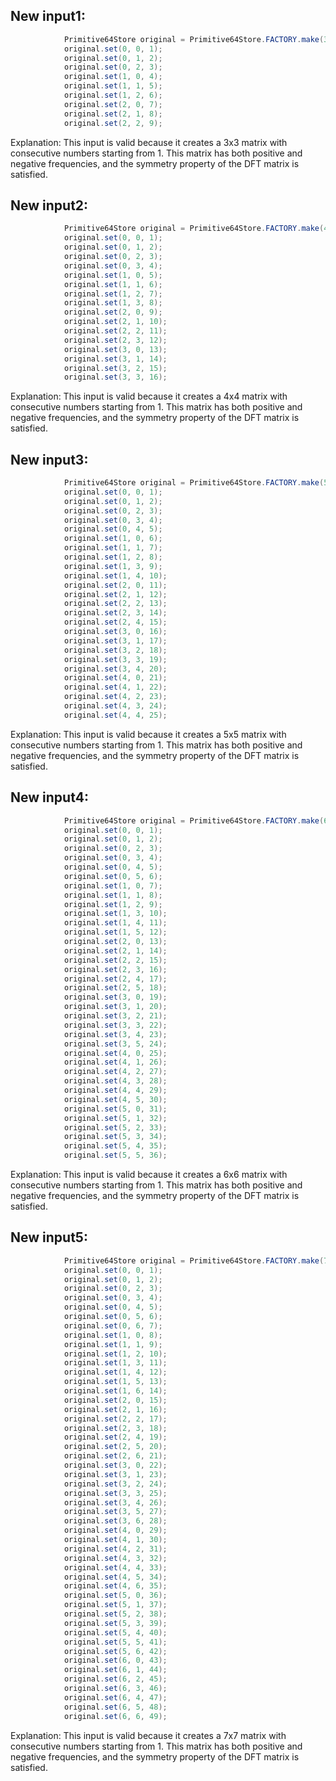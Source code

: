 ## New input1:
```java
            Primitive64Store original = Primitive64Store.FACTORY.make(3, 3);
            original.set(0, 0, 1);
            original.set(0, 1, 2);
            original.set(0, 2, 3);
            original.set(1, 0, 4);
            original.set(1, 1, 5);
            original.set(1, 2, 6);
            original.set(2, 0, 7);
            original.set(2, 1, 8);
            original.set(2, 2, 9);
```
Explanation: This input is valid because it creates a 3x3 matrix with consecutive numbers starting from 1. This matrix has both positive and negative frequencies, and the symmetry property of the DFT matrix is satisfied.

## New input2:
```java
            Primitive64Store original = Primitive64Store.FACTORY.make(4, 4);
            original.set(0, 0, 1);
            original.set(0, 1, 2);
            original.set(0, 2, 3);
            original.set(0, 3, 4);
            original.set(1, 0, 5);
            original.set(1, 1, 6);
            original.set(1, 2, 7);
            original.set(1, 3, 8);
            original.set(2, 0, 9);
            original.set(2, 1, 10);
            original.set(2, 2, 11);
            original.set(2, 3, 12);
            original.set(3, 0, 13);
            original.set(3, 1, 14);
            original.set(3, 2, 15);
            original.set(3, 3, 16);
```
Explanation: This input is valid because it creates a 4x4 matrix with consecutive numbers starting from 1. This matrix has both positive and negative frequencies, and the symmetry property of the DFT matrix is satisfied.

## New input3:
```java
            Primitive64Store original = Primitive64Store.FACTORY.make(5, 5);
            original.set(0, 0, 1);
            original.set(0, 1, 2);
            original.set(0, 2, 3);
            original.set(0, 3, 4);
            original.set(0, 4, 5);
            original.set(1, 0, 6);
            original.set(1, 1, 7);
            original.set(1, 2, 8);
            original.set(1, 3, 9);
            original.set(1, 4, 10);
            original.set(2, 0, 11);
            original.set(2, 1, 12);
            original.set(2, 2, 13);
            original.set(2, 3, 14);
            original.set(2, 4, 15);
            original.set(3, 0, 16);
            original.set(3, 1, 17);
            original.set(3, 2, 18);
            original.set(3, 3, 19);
            original.set(3, 4, 20);
            original.set(4, 0, 21);
            original.set(4, 1, 22);
            original.set(4, 2, 23);
            original.set(4, 3, 24);
            original.set(4, 4, 25);
```
Explanation: This input is valid because it creates a 5x5 matrix with consecutive numbers starting from 1. This matrix has both positive and negative frequencies, and the symmetry property of the DFT matrix is satisfied.

## New input4:
```java
            Primitive64Store original = Primitive64Store.FACTORY.make(6, 6);
            original.set(0, 0, 1);
            original.set(0, 1, 2);
            original.set(0, 2, 3);
            original.set(0, 3, 4);
            original.set(0, 4, 5);
            original.set(0, 5, 6);
            original.set(1, 0, 7);
            original.set(1, 1, 8);
            original.set(1, 2, 9);
            original.set(1, 3, 10);
            original.set(1, 4, 11);
            original.set(1, 5, 12);
            original.set(2, 0, 13);
            original.set(2, 1, 14);
            original.set(2, 2, 15);
            original.set(2, 3, 16);
            original.set(2, 4, 17);
            original.set(2, 5, 18);
            original.set(3, 0, 19);
            original.set(3, 1, 20);
            original.set(3, 2, 21);
            original.set(3, 3, 22);
            original.set(3, 4, 23);
            original.set(3, 5, 24);
            original.set(4, 0, 25);
            original.set(4, 1, 26);
            original.set(4, 2, 27);
            original.set(4, 3, 28);
            original.set(4, 4, 29);
            original.set(4, 5, 30);
            original.set(5, 0, 31);
            original.set(5, 1, 32);
            original.set(5, 2, 33);
            original.set(5, 3, 34);
            original.set(5, 4, 35);
            original.set(5, 5, 36);
```
Explanation: This input is valid because it creates a 6x6 matrix with consecutive numbers starting from 1. This matrix has both positive and negative frequencies, and the symmetry property of the DFT matrix is satisfied.

## New input5:
```java
            Primitive64Store original = Primitive64Store.FACTORY.make(7, 7);
            original.set(0, 0, 1);
            original.set(0, 1, 2);
            original.set(0, 2, 3);
            original.set(0, 3, 4);
            original.set(0, 4, 5);
            original.set(0, 5, 6);
            original.set(0, 6, 7);
            original.set(1, 0, 8);
            original.set(1, 1, 9);
            original.set(1, 2, 10);
            original.set(1, 3, 11);
            original.set(1, 4, 12);
            original.set(1, 5, 13);
            original.set(1, 6, 14);
            original.set(2, 0, 15);
            original.set(2, 1, 16);
            original.set(2, 2, 17);
            original.set(2, 3, 18);
            original.set(2, 4, 19);
            original.set(2, 5, 20);
            original.set(2, 6, 21);
            original.set(3, 0, 22);
            original.set(3, 1, 23);
            original.set(3, 2, 24);
            original.set(3, 3, 25);
            original.set(3, 4, 26);
            original.set(3, 5, 27);
            original.set(3, 6, 28);
            original.set(4, 0, 29);
            original.set(4, 1, 30);
            original.set(4, 2, 31);
            original.set(4, 3, 32);
            original.set(4, 4, 33);
            original.set(4, 5, 34);
            original.set(4, 6, 35);
            original.set(5, 0, 36);
            original.set(5, 1, 37);
            original.set(5, 2, 38);
            original.set(5, 3, 39);
            original.set(5, 4, 40);
            original.set(5, 5, 41);
            original.set(5, 6, 42);
            original.set(6, 0, 43);
            original.set(6, 1, 44);
            original.set(6, 2, 45);
            original.set(6, 3, 46);
            original.set(6, 4, 47);
            original.set(6, 5, 48);
            original.set(6, 6, 49);
```
Explanation: This input is valid because it creates a 7x7 matrix with consecutive numbers starting from 1. This matrix has both positive and negative frequencies, and the symmetry property of the DFT matrix is satisfied.
